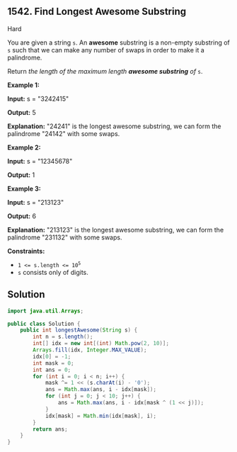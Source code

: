## 1542\. Find Longest Awesome Substring

Hard

You are given a string `s`. An **awesome** substring is a non-empty substring of `s` such that we can make any number of swaps in order to make it a palindrome.

Return _the length of the maximum length **awesome substring** of_ `s`.

**Example 1:**

**Input:** s = "3242415"

**Output:** 5

**Explanation:** "24241" is the longest awesome substring, we can form the palindrome "24142" with some swaps.

**Example 2:**

**Input:** s = "12345678"

**Output:** 1

**Example 3:**

**Input:** s = "213123"

**Output:** 6

**Explanation:** "213123" is the longest awesome substring, we can form the palindrome "231132" with some swaps.

**Constraints:**

*   <code>1 <= s.length <= 10<sup>5</sup></code>
*   `s` consists only of digits.

## Solution

```java
import java.util.Arrays;

public class Solution {
    public int longestAwesome(String s) {
        int n = s.length();
        int[] idx = new int[(int) Math.pow(2, 10)];
        Arrays.fill(idx, Integer.MAX_VALUE);
        idx[0] = -1;
        int mask = 0;
        int ans = 0;
        for (int i = 0; i < n; i++) {
            mask ^= 1 << (s.charAt(i) - '0');
            ans = Math.max(ans, i - idx[mask]);
            for (int j = 0; j < 10; j++) {
                ans = Math.max(ans, i - idx[mask ^ (1 << j)]);
            }
            idx[mask] = Math.min(idx[mask], i);
        }
        return ans;
    }
}
```